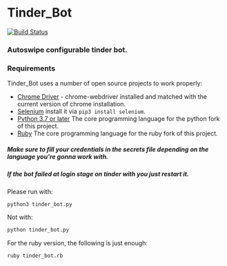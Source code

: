 # Tinder_Bot

[![Build Status](https://travis-ci.org/joemccann/dillinger.svg?branch=master)](https://travis-ci.org/joemccann/dillinger)

### Autoswipe configurable tinder bot.

### Requirements

Tinder_Bot uses a number of open source projects to work properly:

* [Chrome Driver](https://chromedriver.chromium.org/downloads) - chrome-webdriver installed and matched with the current version of chrome installation.
* [Selenium](https://pypi.org/project/selenium/) install it via ``` pip3 install selenium ```.
* [Python 3.7 or later](https://python.org) The core programming language for the python fork of this project.
* [Ruby](https://ruby-lang.org) The core programming language for the ruby fork of this project.


##### Make sure to fill your credentials in the secrets file depending on the language you're gonna work with.
##### If the bot failed at login stage on tinder with you just restart it.

Please run with:

```sh
python3 tinder_bot.py 
```
Not with:

```sh
python tinder_bot.py 
```

For the ruby version, the following is just enough:

```sh
ruby tinder_bot.rb
```
